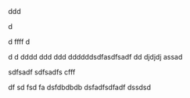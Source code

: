 ddd

d

d
ffff
d

d
d
dddd
ddd
ddd
ddddddsdfasdfsadf
dd
djdjdj
assad

sdfsadf
sdfsadfs
cfff

df
sd
fsd
fa
dsfdbdbdb
dsfadfsdfadf
dssdsd
